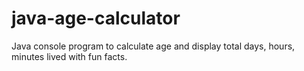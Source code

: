 # java-age-calculator
Java console program to calculate age and display total days, hours, minutes lived with fun facts.
